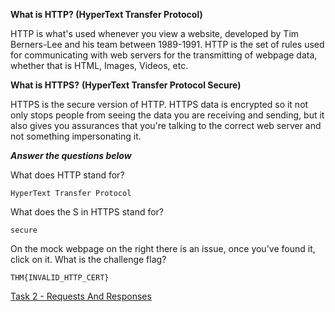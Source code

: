 **What is HTTP? (HyperText Transfer Protocol)**

HTTP is what's used whenever you view a website, developed by Tim Berners-Lee and his team between 1989-1991. HTTP is the set of rules used for communicating with web servers for the transmitting of webpage data, whether that is HTML, Images, Videos, etc.

**What is HTTPS?** ****(HyperText Transfer Protocol Secure)****  

HTTPS is the secure version of HTTP. HTTPS data is encrypted so it not only stops people from seeing the data you are receiving and sending, but it also gives you assurances that you're talking to the correct web server and not something impersonating it.


___Answer the questions below___

What does HTTP stand for?
	
	HyperText Transfer Protocol

What does the S in HTTPS stand for?
	
	secure

On the mock webpage on the right there is an issue, once you've found it, click on it. What is the challenge flag?
	
	THM{INVALID_HTTP_CERT}

[Task 2 - Requests And Responses](Task%202%20-%20Requests%20And%20Responses.md)
